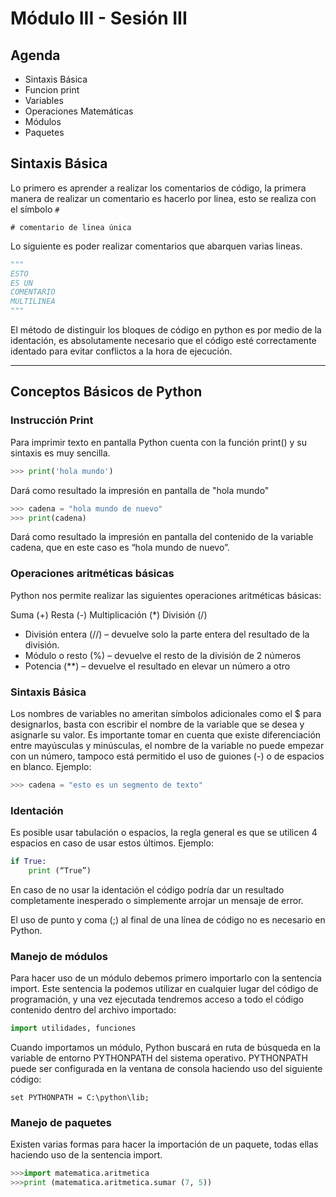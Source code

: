 # Módulo III - Sesión III

## Agenda

- Sintaxis Básica
- Funcion print
- Variables
- Operaciones Matemáticas
- Módulos
- Paquetes

## Sintaxis Básica

Lo primero es aprender a realizar los comentarios de código, la primera manera de realizar un comentario es hacerlo por linea, esto se realiza con el símbolo `#`

`# comentario de linea única`

Lo siguiente es poder realizar comentarios que abarquen varias lineas.

```python
"""
ESTO
ES UN
COMENTARIO
MULTILINEA
"""
```

El método de distinguir los bloques de código en python es por medio de la identación, es absolutamente necesario que el código esté correctamente identado para evitar conflictos a la hora de ejecución.

---

## Conceptos Básicos de Python

### Instrucción Print

Para imprimir texto en pantalla Python cuenta con la función print() y su sintaxis es muy sencilla.

```python
>>> print('hola mundo')
```

Dará como resultado la impresión en pantalla de "hola mundo"

```python
>>> cadena = "hola mundo de nuevo"
>>> print(cadena)
```

Dará como resultado la impresión en pantalla del contenido de la variable cadena, que en este caso es “hola mundo de nuevo”.

### Operaciones aritméticas básicas

Python nos permite realizar las siguientes operaciones aritméticas básicas:

Suma (+) Resta (-) Multiplicación (\*) División (/)

- División entera (//) – devuelve solo la parte entera del resultado de la división.
- Módulo o resto (%) – devuelve el resto de la división de 2 números
- Potencia (\*\*) – devuelve el resultado en elevar un número a otro

### Sintaxis Básica

Los nombres de variables no ameritan símbolos adicionales como el $ para designarlos, basta con escribir el nombre de la variable que se desea y asignarle su valor. Es importante tomar en cuenta que existe diferenciación entre mayúsculas y minúsculas, el nombre de la variable no puede empezar con un número, tampoco está permitido el uso de guiones (-) o de espacios en blanco. Ejemplo:

```python
>>> cadena = "esto es un segmento de texto"
```

### Identación

Es posible usar tabulación o espacios, la regla general es que se utilicen 4 espacios en caso de usar estos últimos. Ejemplo:

```python
if True:
    print (“True”)
```

En caso de no usar la identación el código podría dar un resultado completamente inesperado o simplemente arrojar un mensaje de error.

El uso de punto y coma (;) al final de una línea de código no es necesario en Python.

### Manejo de módulos

Para hacer uso de un módulo debemos primero importarlo con la sentencia import. Este sentencia la podemos utilizar en cualquier lugar del código de programación, y una vez ejecutada tendremos acceso a todo el código contenido dentro del archivo importado:

```python
import utilidades, funciones
```

Cuando importamos un módulo, Python buscará en ruta de búsqueda en la variable de entorno PYTHONPATH del sistema operativo. PYTHONPATH puede ser configurada en la ventana de consola haciendo uso del siguiente código:

```
set PYTHONPATH = C:\python\lib;
```

### Manejo de paquetes

Existen varias formas para hacer la importación de un paquete, todas ellas haciendo uso de la sentencia import.

```python
>>>import matematica.aritmetica
>>>print (matematica.aritmetica.sumar (7, 5))
```
